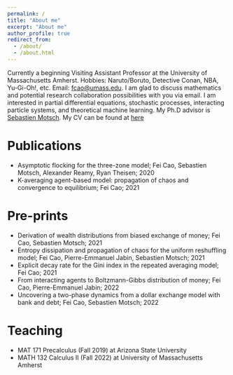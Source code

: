 ```yaml
---
permalink: /
title: "About me"
excerpt: "About me"
author_profile: true
redirect_from: 
  - /about/
  - /about.html
---
```


Currently a beginning Visiting Assistant Professor at the University of Massachusetts Amherst. 
Hobbies: Naruto/Boruto, Detective Conan, NBA, Yu-Gi-Oh!, etc. 
Email: fcao@umass.edu. 
I am glad to discuss mathematics and potential research collaboration possibilities with you via email. 
I am interested in partial differential equations, stochastic processes, interacting particle systems, and theoretical machine learning. 
My Ph.D advisor is [Sebastien Motsch](https://scholar.google.com/citations?user=OY7cVvgAAAAJ&hl=en). 
My CV can be found at [here](https://feicao1995.github.io/files/CV_FeiCao.pdf)

Publications 
======
+ Asymptotic flocking for the three-zone model; Fei Cao, Sebastien Motsch, Alexander Reamy, Ryan Theisen; 2020
+ K-averaging agent-based model: propagation of chaos and convergence to equilibrium; Fei Cao; 2021

Pre-prints
======
+ Derivation of wealth distributions from biased exchange of money; Fei Cao, Sebastien Motsch; 2021
+ Entropy dissipation and propagation of chaos for the uniform reshuffling model; Fei Cao, Pierre-Emmanuel Jabin, Sebastien Motsch; 2021
+ Explicit decay rate for the Gini index in the repeated averaging model; Fei Cao; 2021
+ From interacting agents to Boltzmann-Gibbs distribution of money; Fei Cao, Pierre-Emmanuel Jabin; 2022
+ Uncovering a two-phase dynamics from a dollar exchange model with bank and debt; Fei Cao, Sebastien Motsch; 2022

Teaching
======
+ MAT 171 Precalculus (Fall 2019) at Arizona State University
+ MATH 132 Calculus II (Fall 2022) at University of Massachusetts Amherst



